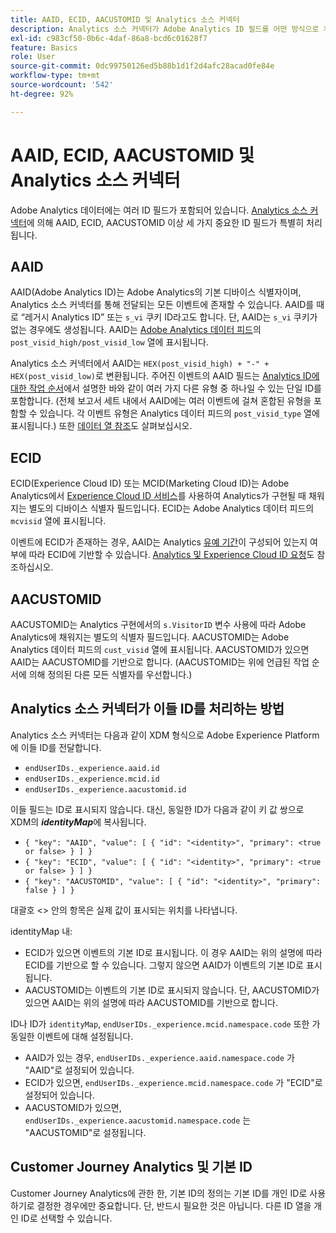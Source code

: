 ```yaml
---
title: AAID, ECID, AACUSTOMID 및 Analytics 소스 커넥터
description: Analytics 소스 커넥터가 Adobe Analytics ID 필드를 어떤 방식으로 처리하는지 알아봅니다.
exl-id: c983cf50-0b6c-4daf-86a8-bcd6c01628f7
feature: Basics
role: User
source-git-commit: 0dc99750126ed5b88b1d1f2d4afc28acad0fe84e
workflow-type: tm+mt
source-wordcount: '542'
ht-degree: 92%

---
```


# AAID, ECID, AACUSTOMID 및 Analytics 소스 커넥터

Adobe Analytics 데이터에는 여러 ID 필드가 포함되어 있습니다. [Analytics 소스 커넥터](https://experienceleague.adobe.com/docs/experience-platform/sources/ui-tutorials/create/adobe-applications/analytics.html)에 의해 AAID, ECID, AACUSTOMID 이상 세 가지 중요한 ID 필드가 특별히 처리됩니다.

## AAID

AAID(Adobe Analytics ID)는 Adobe Analytics의 기본 디바이스 식별자이며, Analytics 소스 커넥터를 통해 전달되는 모든 이벤트에 존재할 수 있습니다. AAID를 때로 “레거시 Analytics ID” 또는 `s_vi` 쿠키 ID라고도 합니다. 단, AAID는 `s_vi` 쿠키가 없는 경우에도 생성됩니다. AAID는 [Adobe Analytics 데이터 피드](https://experienceleague.adobe.com/docs/analytics/export/analytics-data-feed/data-feed-contents/datafeeds-reference.html?lang=ko-KR#columns%2C-descriptions%2C-and-data-types)의 `post_visid_high/post_visid_low` 열에 표시됩니다.

Analytics 소스 커넥터에서 AAID는 `HEX(post_visid_high) + "-" + HEX(post_visid_low)`로 변환됩니다. 주어진 이벤트의 AAID 필드는 [Analytics ID에 대한 작업 순서](https://experienceleague.adobe.com/docs/id-service/using/reference/analytics-reference/analytics-order-of-operations.html%5B%5D)에서 설명한 바와 같이 여러 가지 다른 유형 중 하나일 수 있는 단일 ID를 포함합니다. (전체 보고서 세트 내에서 AAID에는 여러 이벤트에 걸쳐 혼합된 유형을 포함할 수 있습니다. 각 이벤트 유형은 Analytics 데이터 피드의 `post_visid_type` 열에 표시됩니다.) 또한 [데이터 열 참조](https://experienceleague.adobe.com/docs/analytics/export/analytics-data-feed/data-feed-contents/datafeeds-reference.html)도 살펴보십시오.

## ECID

ECID(Experience Cloud ID) 또는 MCID(Marketing Cloud ID)는 Adobe Analytics에서 [Experience Cloud ID 서비스](https://experienceleague.adobe.com/docs/id-service/using/implementation/setup-analytics.html?lang=ko-KR)를 사용하여 Analytics가 구현될 때 채워지는 별도의 디바이스 식별자 필드입니다. ECID는 Adobe Analytics 데이터 피드의 `mcvisid` 열에 표시됩니다.

이벤트에 ECID가 존재하는 경우, AAID는 Analytics [유예 기간](https://experienceleague.adobe.com/docs/id-service/using/reference/analytics-reference/grace-period.html)이 구성되어 있는지 여부에 따라 ECID에 기반할 수 있습니다. [Analytics 및 Experience Cloud ID 요청](https://experienceleague.adobe.com/docs/id-service/using/reference/analytics-reference/legacy-analytics.html)도 참조하십시오.

## AACUSTOMID

AACUSTOMID는 Analytics 구현에서의 `s.VisitorID` 변수 사용에 따라 Adobe Analytics에 채워지는 별도의 식별자 필드입니다. AACUSTOMID는 Adobe Analytics 데이터 피드의 `cust_visid` 열에 표시됩니다. AACUSTOMID가 있으면 AAID는 AACUSTOMID를 기반으로 합니다. (AACUSTOMID는 위에 언급된 작업 순서에 의해 정의된 다른 모든 식별자를 우선합니다.)

## Analytics 소스 커넥터가 이들 ID를 처리하는 방법

Analytics 소스 커넥터는 다음과 같이 XDM 형식으로 Adobe Experience Platform에 이들 ID를 전달합니다.

* `endUserIDs._experience.aaid.id`
* `endUserIDs._experience.mcid.id`
* `endUserIDs._experience.aacustomid.id`

이들 필드는 ID로 표시되지 않습니다. 대신, 동일한 ID가 다음과 같이 키 값 쌍으로 XDM의 **_identityMap_**&#x200B;에 복사됩니다.

* `{ "key": "AAID", "value": [ { "id": "<identity>", "primary": <true or false> } ] }`
* `{ "key": "ECID", "value": [ { "id": "<identity>", "primary": <true or false> } ] }`
* `{ "key": "AACUSTOMID", "value": [ { "id": "<identity>", "primary": false } ] }`

대괄호 &lt;> 안의 항목은 실제 값이 표시되는 위치를 나타냅니다.

identityMap 내:

* ECID가 있으면 이벤트의 기본 ID로 표시됩니다. 이 경우 AAID는 위의 설명에 따라 ECID를 기반으로 할 수 있습니다.
그렇지 않으면 AAID가 이벤트의 기본 ID로 표시됩니다.
* AACUSTOMID는 이벤트의 기본 ID로 표시되지 않습니다. 단, AACUSTOMID가 있으면 AAID는 위의 설명에 따라 AACUSTOMID를 기반으로 합니다.

ID나 ID가 `identityMap`, `endUserIDs._experience.mcid.namespace.code` 또한 가 동일한 이벤트에 대해 설정됩니다.

* AAID가 있는 경우, `endUserIDs._experience.aaid.namespace.code` 가 &quot;AAID&quot;로 설정되어 있습니다.
* ECID가 있으면, `endUserIDs._experience.mcid.namespace.code` 가 &quot;ECID&quot;로 설정되어 있습니다.
* AACUSTOMID가 있으면, `endUserIDs._experience.aacustomid.namespace.code` 는 &quot;AACUSTOMID&quot;로 설정됩니다.

## Customer Journey Analytics 및 기본 ID

Customer Journey Analytics에 관한 한, 기본 ID의 정의는 기본 ID를 개인 ID로 사용하기로 결정한 경우에만 중요합니다. 단, 반드시 필요한 것은 아닙니다. 다른 ID 열을 개인 ID로 선택할 수 있습니다.
